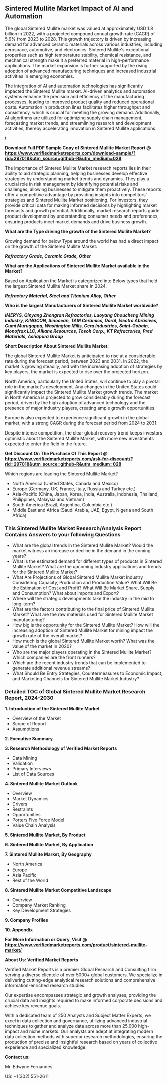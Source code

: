 <h2>Sintered Mullite Market Impact of AI and Automation</h2><p>The global Sintered Mullite market was valued at approximately USD 1.8 billion in 2022, with a projected compound annual growth rate (CAGR) of 5.6% from 2023 to 2028. This growth trajectory is driven by increasing demand for advanced ceramic materials across various industries, including aerospace, automotive, and electronics. Sintered Mullite's exceptional properties such as high temperature stability, chemical resistance, and mechanical strength make it a preferred material in high-performance applications. The market expansion is further supported by the rising adoption of advanced manufacturing techniques and increased industrial activities in emerging economies.</p><p>The integration of AI and automation technologies has significantly impacted the Sintered Mullite market. AI-driven analytics and automation systems enhance the precision and efficiency of the manufacturing processes, leading to improved product quality and reduced operational costs. Automation in production lines facilitates higher throughput and consistency, which is crucial for meeting the growing demand. Additionally, AI algorithms are utilized for optimizing supply chain management, forecasting market trends, and streamlining research and development activities, thereby accelerating innovation in Sintered Mullite applications.</p>t</p><p id="" class=""><strong>Download Full PDF Sample Copy of Sintered Mullite Market Report @ <a href="https://www.verifiedmarketreports.com/download-sample/?rid=297018&utm_source=github-R&utm_medium=028" target="_blank">https://www.verifiedmarketreports.com/download-sample/?rid=297018&utm_source=github-R&utm_medium=028</a></strong></p><p>The importance of&nbsp;Sintered Mullite Market research reports lies in their ability to aid strategic planning, helping businesses develop effective strategies by understanding market trends and dynamics. They play a crucial role in risk management by identifying potential risks and challenges, allowing businesses to mitigate them proactively. These reports offer a competitive advantage by providing insights into competitors' strategies and Sintered Mullite Market positioning. For investors, they provide critical data for making informed decisions by highlighting market forecasts and growth potential. Additionally, market research reports guide product development by understanding consumer needs and preferences, ensuring products meet market demands and drive business growth.</p><p><strong>What are the&nbsp;Type driving the growth of the Sintered Mullite Market?</strong></p><p id="" class="">Growing demand for below Type around the world has had a direct impact on the growth of the Sintered Mullite Market:</p><em><strong>Refractory Grade, Ceramic Grade, Other</strong></em></p><strong>What are the&nbsp;Applications&nbsp;of Sintered Mullite Market available in the Market?</strong></p><p id="" class="">Based on Application the Market is categorized into Below types that held the largest Sintered Mullite Market share In 2024.</p><em><strong>Refractory Material, Steel and Titanium Alloy, Other</strong></em></p><strong>Who is the largest Manufacturers of Sintered Mullite Market worldwide?</strong></p><p><em><strong>IMERYS, Qinyang Zhongran Refractories, Luoyang Choucheng Mining Industry, KINGCON, Sinocean, TAM Ceramics, Doral, Electro Abrasives, Cumi Murugappa, Washington Mills, Cera Industries, Saint-Gobain, Monofrax LLC, Alkane Resources, Tosoh Corp., KT Refractories, Pred Materials, Ashapura Group</strong></em></p><p id="" class=""><strong>Short Description About Sintered Mullite Market:</strong></p><p>The global Sintered Mullite Market is anticipated to rise at a considerable rate during the forecast period, between 2023 and 2031. In 2022, the market is growing steadily, and with the increasing adoption of strategies by key players, the market is expected to rise over the projected horizon.</p><p>North America, particularly the United States, will continue to play a pivotal role in the market's development. Any changes in the United States could significantly impact the Sintered Mullite Market growth trends. The market in North America is projected to grow considerably during the forecast period, driven by the high adoption of advanced technology and the presence of major industry players, creating ample growth opportunities.</p><p>Europe is also expected to experience significant growth in the global market, with a strong CAGR during the forecast period from 2024 to 2031.</p><p>Despite intense competition, the clear global recovery trend keeps investors optimistic about the Sintered Mullite Market, with more new investments expected to enter the field in the future.</p><p id="" class=""><strong>Get Discount On The Purchase Of This Report @ <a href="https://www.verifiedmarketreports.com/ask-for-discount/?rid=297018&utm_source=github-R&utm_medium=028" target="_blank">https://www.verifiedmarketreports.com/ask-for-discount/?rid=297018&utm_source=github-R&utm_medium=028</a></strong></p>Which regions are leading the Sintered Mullite Market?</p><ul><li>North America (United States, Canada and Mexico)</li><li>Europe (Germany, UK, France, Italy, Russia and Turkey etc.)</li><li>Asia-Pacific (China, Japan, Korea, India, Australia, Indonesia, Thailand, Philippines, Malaysia and Vietnam)</li><li>South America (Brazil, Argentina, Columbia etc.)</li><li>Middle East and Africa (Saudi Arabia, UAE, Egypt, Nigeria and South Africa)</li></ul><h3 id="" class="">This Sintered Mullite Market Research/Analysis Report Contains Answers to your following Questions</h3><ul><li>What are the global trends in the Sintered Mullite Market? Would the market witness an increase or decline in the demand in the coming years?</li><li>What is the estimated demand for different types of products in Sintered Mullite Market? What are the upcoming industry applications and trends for the Sintered Mullite Market?</li><li>What Are Projections of Global Sintered Mullite Market Industry Considering Capacity, Production and Production Value? What Will Be the Estimation of Cost and Profit? What Will Be Market Share, Supply and Consumption? What about imports and Export?</li><li>Where will the strategic developments take the industry in the mid to long-term?</li><li>What are the factors contributing to the final price of Sintered Mullite Market? What are the raw materials used for Sintered Mullite Market manufacturing?</li><li>How big is the opportunity for the Sintered Mullite Market? How will the increasing adoption of Sintered Mullite Market for mining impact the growth rate of the overall market?</li><li>How much is the global Sintered Mullite Market worth? What was the value of the market In 2020?</li><li>Who are the major players operating in the Sintered Mullite Market? Which companies are the front runners?</li><li>Which are the recent industry trends that can be implemented to generate additional revenue streams?</li><li>What Should Be Entry Strategies, Countermeasures to Economic Impact, and Marketing Channels for Sintered Mullite Market Industry?</li></ul><h3 id="" class="">Detailed TOC of Global Sintered Mullite Market Research Report, 2024-2030</h3><p id="" class=""><strong>1. Introduction of the Sintered Mullite Market</strong></p><ul><li>Overview of the Market</li><li>Scope of Report</li><li>Assumptions</li></ul><p id="" class=""><strong>2. Executive Summary</strong></p><p id="" class=""><strong>3. Research Methodology of Verified Market Reports</strong></p><ul><li>Data Mining</li><li>Validation</li><li>Primary Interviews</li><li>List of Data Sources</li></ul><p id="" class=""><strong>4. Sintered Mullite Market Outlook</strong></p><ul><li>Overview</li><li>Market Dynamics</li><li>Drivers</li><li>Restraints</li><li>Opportunities</li><li>Porters Five Force Model</li><li>Value Chain Analysis</li></ul><p id="" class=""><strong>5. Sintered Mullite Market, By Product</strong></p><p id="" class=""><strong>6. Sintered Mullite Market, By Application</strong></p><p id="" class=""><strong>7. Sintered Mullite Market, By Geography</strong></p><ul><li>North America</li><li>Europe</li><li>Asia Pacific</li><li>Rest of the World</li></ul><p id="" class=""><strong>8. Sintered Mullite Market Competitive Landscape</strong></p><ul><li>Overview</li><li>Company Market Ranking</li><li>Key Development Strategies</li></ul><p id="" class=""><strong>9. Company Profiles</strong></p><p id="" class=""><strong>10. Appendix</strong></p><p id="" class=""><strong>For More Information or Query, Visit @ <a href="https://www.verifiedmarketreports.com/product/sintered-mullite-market/" target="_blank">https://www.verifiedmarketreports.com/product/sintered-mullite-market/</a></strong></p><p id="" class=""><strong>About Us: Verified Market Reports</strong></p><p id="" class="">Verified Market Reports is a premier Global Research and Consulting firm serving a diverse clientele of over 5000+ global customers. We specialize in delivering cutting-edge analytical research solutions and comprehensive information-enriched research studies.</p><p id="" class="">Our expertise encompasses strategic and growth analyses, providing the crucial data and insights required to make informed corporate decisions and achieve key revenue goals.</p><p id="" class="">With a dedicated team of 250 Analysts and Subject Matter Experts, we excel in data collection and governance, utilizing advanced industrial techniques to gather and analyze data across more than 25,000 high-impact and niche markets. Our analysts are adept at integrating modern data collection methods with superior research methodologies, ensuring the production of precise and insightful research based on years of collective experience and specialized knowledge.</p><p id="" class=""><strong>Contact us:</strong></p><p id="" class="">Mr. Edwyne Fernandes</p><p id="" class="">US: +1(302) 551-2611</p>